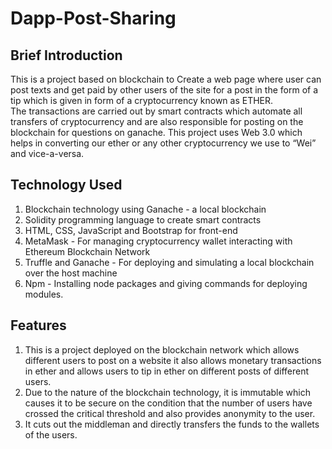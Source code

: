 # Dapp-Post-Sharing

## Brief Introduction

This is a project based on blockchain to Create a web page  where user can post texts  and get paid by other users of the site for a post in the form of a tip which is given in form of a cryptocurrency known as ETHER.  <br>
The transactions  are carried out by smart contracts which automate all transfers of cryptocurrency and are also responsible for posting on the blockchain for questions on ganache. This project uses Web 3.0 which helps in converting our ether or any other cryptocurrency we use to “Wei” and vice-a-versa.

## Technology Used

1.	Blockchain technology using Ganache - a local blockchain 
2.	Solidity programming language to create smart contracts
3.	HTML, CSS, JavaScript and Bootstrap for front-end
4.	MetaMask - For managing cryptocurrency wallet interacting with Ethereum Blockchain Network
5.	Truffle and Ganache - For deploying and simulating a local blockchain over the host machine
6.	Npm - Installing node packages and giving commands for deploying modules.

## Features

1.	This is a project deployed on the blockchain network which allows different users to post on a website it also allows monetary transactions in ether and allows users to tip in ether on different posts of different users. 
2.	Due to the nature of the blockchain technology, it is immutable which causes it to be secure on the condition that the number of users have crossed the critical threshold and also provides anonymity to the user.
3.	It cuts out the middleman and directly transfers the funds to the wallets of the users.

